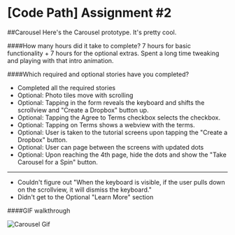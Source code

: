 [Code Path] Assignment #2
========

##Carousel
Here's the Carousel prototype. It's pretty cool.

####How many hours did it take to complete?
7 hours for basic functionality + 7 hours for the optional extras. Spent a long time tweaking and playing with that intro animation. 

####Which required and optional stories have you completed?
- Completed all the required stories
- Optional: Photo tiles move with scrolling
- Optional: Tapping in the form reveals the keyboard and shifts the scrollview and "Create a Dropbox" button up.
- Optional: Tapping the Agree to Terms checkbox selects the checkbox.
- Optional: Tapping on Terms shows a webview with the terms.
- Optional: User is taken to the tutorial screens upon tapping the "Create a Dropbox" button.
- Optional: User can page between the screens with updated dots
- Optional: Upon reaching the 4th page, hide the dots and show the "Take Carousel for a Spin" button.
- - -
- Couldn't figure out "When the keyboard is visible, if the user pulls down on the scrollview, it will dismiss the keyboard."
- Didn't get to the Optional "Learn More" section

####GIF walkthrough

![Carousel Gif](/gif/carousel.gif)